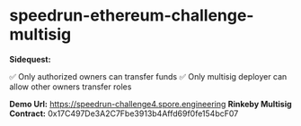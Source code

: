 # speedrun-ethereum-challenge-multisig

**Sidequest:**

✅ Only authorized owners can transfer funds
✅ Only multisig deployer can allow other owners transfer roles

**Demo Url:** https://speedrun-challenge4.spore.engineering
**Rinkeby Multisig Contract:** 0x17C497De3A2C7Fbe3913b4Affd69f0fe154bcF07
